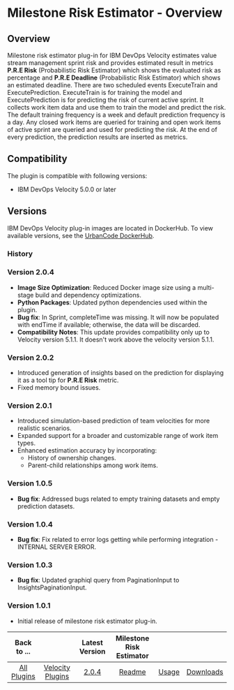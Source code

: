# Milestone Risk Estimator - Overview

## Overview

Milestone risk estimator plug-in for IBM DevOps Velocity estimates value stream management sprint risk and provides estimated result in metrics **P.R.E Risk** (Probabilistic Risk Estimator) which shows the evaluated risk as percentage and **P.R.E Deadline** (Probabilistic Risk Estimator) which shows an estimated deadline. There are two scheduled events ExecuteTrain and ExecutePrediction. ExecuteTrain is for training the model and ExecutePrediction is for predicting the risk of current active sprint. It collects work item data and use them to train the model and predict the risk. The default training frequency is a week and default prediction frequency is a day. Any closed work items are queried for training and open work items of active sprint are queried and used for predicting the risk. At the end of every prediction, the prediction results are inserted as metrics.

## Compatibility

The plugin is compatible with following versions:

- IBM DevOps Velocity 5.0.0 or later


## Versions

IBM DevOps Velocity plug-in images are located in DockerHub. To
view available versions, see the [UrbanCode DockerHub](https://hub.docker.com/r/urbancode/ucv-ext-milestone-risk-estimator/tags).

### History

### Version 2.0.4

* **Image Size Optimization**: Reduced Docker image size using a multi-stage build and dependency optimizations.
* **Python Packages**: Updated python dependencies used within the plugin.
* **Bug fix**: In Sprint, completeTime was missing. It will now be populated with endTime if available; otherwise, the data will be discarded.
* **Compatibility Notes**: This update provides compatibility only up to Velocity version  5.1.1. It doesn't work above the velocity version 5.1.1.

### Version 2.0.2

* Introduced generation of insights based on the prediction for displaying it as a tool tip for **P.R.E Risk** metric.
* Fixed memory bound issues.

### Version 2.0.1

* Introduced simulation-based prediction of team velocities for more realistic scenarios.
* Expanded support for a broader and customizable range of work item types.
* Enhanced estimation accuracy by incorporating:
  * History of ownership changes.
  * Parent-child relationships among work items.

### Version 1.0.5

* **Bug fix**: Addressed bugs related to empty training datasets and empty prediction datasets.

### Version 1.0.4

* **Bug fix**: Fix related to error logs getting while performing integration - INTERNAL SERVER ERROR.

### Version 1.0.3

* **Bug fix**: Updated graphiql query from PaginationInput to InsightsPaginationInput.

### Version 1.0.1

* Initial release of milestone risk estimator plug-in.


|Back to ...||Latest Version|Milestone Risk Estimator |||
| :---: | :---: | :---: | :---: | :---: | :---: |
|[All Plugins](../../index.md)|[Velocity Plugins](../README.md)|[2.0.4](https://hub.docker.com/r/urbancode/ucv-ext-milestone-risk-estimator/tags)|[Readme](README.md)|[Usage](usage.md)|[Downloads](downloads.md)
